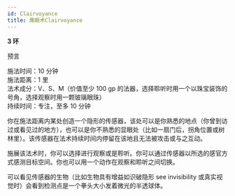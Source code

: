 ```yaml
---
id: Clairvoyance
title: 鹰眼术Clairvoyance
---
```


**3 环**

预言

施法时间：10 分钟  
施法距离：1 里  
法术成分：V、S、M（价值至少 100 gp 的法器，选择聆听时用一个以珠宝装饰的号角，选择观察时用一颗玻璃眼珠）  
持续时间：专注，至多 10 分钟

你在施法距离内某处创造一个隐形的传感器，该处可以是你熟悉的地点（你曾到访过或看见过的地方），也可以是你不熟悉的显眼处（比如一扇门后，拐角位置或树林里）。该传感器在法术持续时间内停留在该地且无法被攻击或与之互动。

施展该法术时，你可以选择进行观察或是聆听。你可以通过传感器以所选的感官方式感测目标空间。你也可以用一个动作在观察和聆听之间切换。

可以看见传感器的生物（比如生物具有增益如识破隐形 see
invisibility 或真实视觉时）会看到检测点是一个拳头大小发着微光的半透球体。
